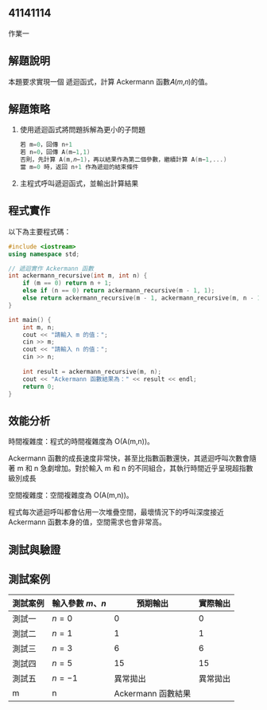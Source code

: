 ## 41141114
作業一
## 解題說明
本題要求實現一個 遞迴函式，計算 Ackermann 函數𝐴(𝑚,𝑛)的值。
## 解題策略
1. 使用遞迴函式將問題拆解為更小的子問題

   ```cpp
   若 m=0，回傳 n+1
   若 n=0，回傳 A(m−1,1)
   否則，先計算 A(m,𝑛−1)，再以結果作為第二個參數，繼續計算 A(m−1,...)
   當 m=0 時，返回 n+1 作為遞迴的結束條件
3. 主程式呼叫遞迴函式，並輸出計算結果

## 程式實作
以下為主要程式碼：

```cpp
#include <iostream>
using namespace std;

// 遞迴實作 Ackermann 函數
int ackermann_recursive(int m, int n) {
    if (m == 0) return n + 1;
    else if (n == 0) return ackermann_recursive(m - 1, 1);
    else return ackermann_recursive(m - 1, ackermann_recursive(m, n - 1));
}

int main() {
    int m, n;
    cout << "請輸入 m 的值：";
    cin >> m;
    cout << "請輸入 n 的值：";
    cin >> n;
    
    int result = ackermann_recursive(m, n);
    cout << "Ackermann 函數結果為：" << result << endl;
    return 0;
}
```
## 效能分析
時間複雜度：程式的時間複雜度為 O(A(m,n))。

Ackermann 函數的成長速度非常快，甚至比指數函數還快，其遞迴呼叫次數會隨著 m 和 n 急劇增加。對於輸入 m 和 n 的不同組合，其執行時間近乎呈現超指數級別成長

空間複雜度：空間複雜度為 O(A(m,n))。

程式每次遞迴呼叫都會佔用一次堆疊空間，最壞情況下的呼叫深度接近 Ackermann 函數本身的值，空間需求也會非常高。

## 測試與驗證

## 測試案例
| 測試案例 | 輸入參數 $m、n$ | 預期輸出 | 實際輸出 |
|----------|--------------|----------|----------|
| 測試一   | $n = 0$      | 0        | 0        |
| 測試二   | $n = 1$      | 1        | 1        |
| 測試三   | $n = 3$      | 6        | 6        |
| 測試四   | $n = 5$      | 15       | 15       |
| 測試五   | $n = -1$     | 異常拋出 | 異常拋出 |
| m | n | Ackermann 函數結果 |

